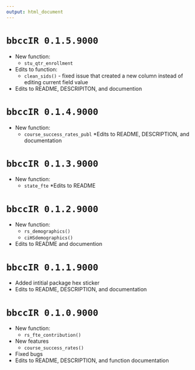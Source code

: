 ```yaml
---
output: html_document
---
```


# `bbccIR 0.1.5.9000`
* New function:
  * `stu_qtr_enrollment`
* Edits to function:
  * `clean_sids()` - fixed issue that created a new column instead of editing current field value
* Edits to README, DESCRIPITON, and documention

# `bbccIR 0.1.4.9000`
* New function:
  * `course_success_rates_publ`
*Edits to README, DESCRIPTION, and documentation


# `bbccIR 0.1.3.9000`
* New function:
  * `state_fte`
*Edits to README

# `bbccIR 0.1.2.9000`
* New function:
  * `rs_demographics()`
  * `ciHSdemographics()`
* Edits to README and documention


# `bbccIR 0.1.1.9000`
* Added intitial package hex sticker
* Edits to README, DESCRIPTION, and documentation


# `bbccIR 0.1.0.9000`
* New function:
  * `rs_fte_contribution()`
* New features
  * `course_success_rates()`
* Fixed bugs
* Edits to README, DESCRIPTION, and function documentation

